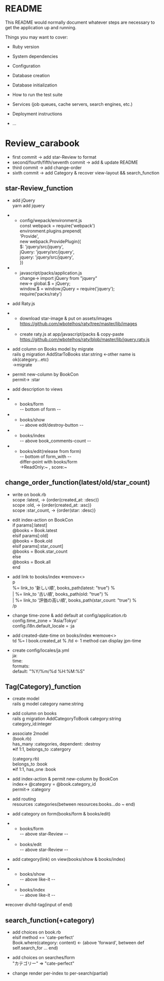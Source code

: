 # README

This README would normally document whatever steps are necessary to get the
application up and running.

Things you may want to cover:

* Ruby version

* System dependencies

* Configuration

* Database creation

* Database initialization

* How to run the test suite

* Services (job queues, cache servers, search engines, etc.)

* Deployment instructions

* ...
# Review_carabook
* first commit → add star-Review to format
* second/fourth/fifth/seventh commit → add & update README
* third commit → add change-order
* sixth commit → add Category & recover view-layout && search_function

## star-Review_function
* add jQuery<br>
  yarn add jquery
  
* + config/wepack/environment.js<br>
  const webpack = require('webpack')<br>
  environment.plugins.prepend(<br>
  'Provide',<br>
  new webpack.ProvidePlugin({<br>
    $: 'jquery/src/jquery',<br>
    jQuery: 'jquery/src/jquery',<br>
    jquery: 'jquery/src/jquery',<br>
  })
  
* + javascript/packs/application.js<br>
    change→ import jQuery from "jquery"<br>
    new→ global.$ = jQuery;<br>
         window.$ = window.jQuery = require('jquery');<br>
         require('packs/raty')
         
* add Raty.js

* + download star-image & put on assets/images<br>
  https://github.com/wbotelhos/raty/tree/master/lib/images
  
* + create raty.js at app/javascript/packs & copy-paste<br>
  https://github.com/wbotelhos/raty/blob/master/lib/jquery.raty.js
  
* add column on Books model by migrate<br>
  rails g migration AddStarToBooks star:string ←other name is ok(category...etc)<br>
  →migrate

* permit new-column by BookCon<br>
  permit→ :star

* add description to views

* + books/form<br>
  -- bottom of form --  

* + books/show<br>
  -- above edit/destroy-button --

* + books/index<br>
  -- above book_comments-count --
  
* + books/edit(release from form)<br>
  -- bottom of form_with --<br>
  differ-point with books/form<br>
  →ReadOnly:~ , score:~<br>
  
## change_order_function(latest/old/star_count)
* write on book.rb<br>
  scope :latest, -> {order(created_at: :desc)}<br>
  scope :old, -> {order(created_at: :asc)}<br>
  scope :star_count, -> {order(star: :desc)}
  
* edit index-action on BookCon<br>
  if params[:latest]<br>
     @books = Book.latest<br>
  elsif params[:old]<br>
     @books = Book.old<br>
  elsif params[:star_count]<br>
    @books = Book.star_count<br>
  else<br>
    @books = Book.all<br>
  end

* add link to books/index ※remove<><br>
  p<br>
   %= link_to '新しい順', books_path(latest: "true") %<br>
  | %= link_to '古い順', books_path(old: "true") %<br>
  | %= link_to '評価の高い順', books_path(star_count: "true") %<br>
  /p
* change time-zone & add default at config/application.rb<br>
  config.time_zone = 'Asia/Tokyo'<br>
  config.i18n.default_locale = :ja

* add created-date-time on books/index ※remove<><br>
   td  %= l book.created_at %  /td       ← 1 method can display jpn-time
   
* create config/locales/ja.yml<br>
  ja:<br>
  time:<br>
    formats:<br>
      default: "%Y/%m/%d %H:%M:%S"

## Tag(Category)_function

* create model<br>
  rails g model category name:string
  
* add column on books<br>
  rails g migration AddCategoryToBook category:string category_id:integer

* associate 2model<br>
  (book.rb)<br>
  has_many :categories, dependent: :destroy<br>
   ※if 1:1, belongs_to :catergory<br>
   
  (category.rb)<br>
  belongs_to :book<br>
   ※if 1:1, has_one :book
   
* add index-action & permit new-column by BookCon<br>
  index→ @category = @book.category_id<br>
  permit→ :category
  
* add routing<br>
  resources :categories(between resources:books...do ~ end)
 
* add category on form(books/form & books/edit)
* + books/form<br>
  -- above star-Review --
* + books/edit<br>
  -- above star-Review --

* add category(link) on view(books/show & books/index)
* + books/show<br>
  -- above like-it --
* + books/index<br>
  -- above like-it --
  
※recover div/td-tag(input of end)

## search_function(+category)

* add choices on book.rb <br>
   elsif method == 'cate-perfect'<br>
      Book.where(category: content)  ← (above 'forward', between def self.search_for ... end)
      
* add choices on searches/form<br>
   "カテゴリー" => "cate-perfect"
   
* change render per-index to per-search(partial)
